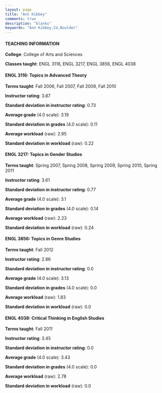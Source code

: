 ```yaml
---
layout: page
title: "Ann Kibbey" 
comments: true
description: "blanks"
keywords: "Ann Kibbey,CU,Boulder"
---
```

<head>
<script src="https://ajax.googleapis.com/ajax/libs/jquery/2.1.3/jquery.min.js"></script>
<script src="https://dl.dropboxusercontent.com/s/pc42nxpaw1ea4o9/highcharts.js?dl=0"></script>
<!-- <script src="../assets/js/highcharts.js"></script> -->
<style type="text/css">@font-face {
	font-family: "Bebas Neue";
	src: url(https://www.filehosting.org/file/details/544349/BebasNeue Regular.otf) format("opentype");
	}
	h1.Bebas { 
		font-family: "Bebas Neue", Verdana, Tahoma;
	}
</style>
</head>
	   
#### TEACHING INFORMATION

**College**: College of Arts and Sciences

**Classes taught**: ENGL 3116, ENGL 3217, ENGL 3856, ENGL 4038

#### ENGL 3116: Topics in Advanced Theory

**Terms taught**: Fall 2006, Fall 2007, Fall 2009, Fall 2010

**Instructor rating**: 3.87

**Standard deviation in instructor rating**: 0.73

**Average grade** (4.0 scale): 3.19

**Standard deviation in grades** (4.0 scale): 0.11

**Average workload** (raw): 2.95

**Standard deviation in workload** (raw): 0.22

#### ENGL 3217: Topics in Gender Studies

**Terms taught**: Spring 2007, Spring 2008, Spring 2009, Spring 2010, Spring 2011

**Instructor rating**: 3.61

**Standard deviation in instructor rating**: 0.77

**Average grade** (4.0 scale): 3.1

**Standard deviation in grades** (4.0 scale): 0.14

**Average workload** (raw): 2.23

**Standard deviation in workload** (raw): 0.24

#### ENGL 3856: Topics in Genre Studies

**Terms taught**: Fall 2012

**Instructor rating**: 2.86

**Standard deviation in instructor rating**: 0.0

**Average grade** (4.0 scale): 3.13

**Standard deviation in grades** (4.0 scale): 0.0

**Average workload** (raw): 1.83

**Standard deviation in workload** (raw): 0.0

#### ENGL 4038: Critical Thinking in English Studies

**Terms taught**: Fall 2011

**Instructor rating**: 3.45

**Standard deviation in instructor rating**: 0.0

**Average grade** (4.0 scale): 3.43

**Standard deviation in grades** (4.0 scale): 0.0

**Average workload** (raw): 2.78

**Standard deviation in workload** (raw): 0.0

